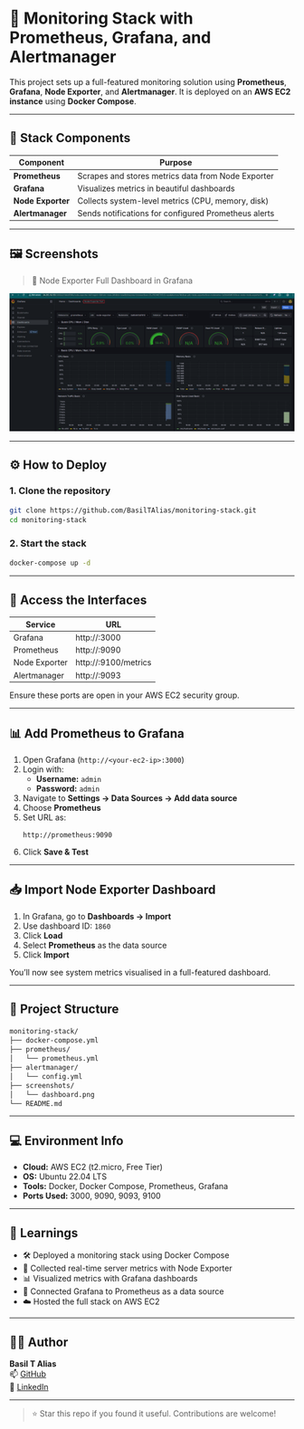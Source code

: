 # 🚀 Monitoring Stack with Prometheus, Grafana, and Alertmanager

This project sets up a full-featured monitoring solution using **Prometheus**, **Grafana**, **Node Exporter**, and **Alertmanager**. It is deployed on an **AWS EC2 instance** using **Docker Compose**.



---

## 🔧 Stack Components

| Component         | Purpose                                                |
|------------------|--------------------------------------------------------|
| **Prometheus**    | Scrapes and stores metrics data from Node Exporter    |
| **Grafana**       | Visualizes metrics in beautiful dashboards            |
| **Node Exporter** | Collects system-level metrics (CPU, memory, disk)     |
| **Alertmanager**  | Sends notifications for configured Prometheus alerts  |

---

## 🖼️ Screenshots

> 📍 Node Exporter Full Dashboard in Grafana


![Node Exporter Dashboard](screenshots/dashboard.png)

---

## ⚙️ How to Deploy

### 1. Clone the repository

```bash
git clone https://github.com/BasilTAlias/monitoring-stack.git
cd monitoring-stack
```

### 2. Start the stack

```bash
docker-compose up -d
```

---

## 🔗 Access the Interfaces

| Service          | URL                                 |
|------------------|--------------------------------------|
| Grafana          | http://<your-ec2-ip>:3000            |
| Prometheus       | http://<your-ec2-ip>:9090            |
| Node Exporter    | http://<your-ec2-ip>:9100/metrics    |
| Alertmanager     | http://<your-ec2-ip>:9093            |

Ensure these ports are open in your AWS EC2 security group.

---

## 📊 Add Prometheus to Grafana

1. Open Grafana (`http://<your-ec2-ip>:3000`)
2. Login with:
   - **Username:** `admin`
   - **Password:** `admin`
3. Navigate to **Settings → Data Sources → Add data source**
4. Choose **Prometheus**
5. Set URL as:
   ```
   http://prometheus:9090
   ```
6. Click **Save & Test**

---

## 📥 Import Node Exporter Dashboard

1. In Grafana, go to **Dashboards → Import**
2. Use dashboard ID: `1860`
3. Click **Load**
4. Select **Prometheus** as the data source
5. Click **Import**

You’ll now see system metrics visualised in a full-featured dashboard.

---

## 📁 Project Structure

```
monitoring-stack/
├── docker-compose.yml
├── prometheus/
│   └── prometheus.yml
├── alertmanager/
│   └── config.yml
├── screenshots/
│   └── dashboard.png
└── README.md
```

---

## 💻 Environment Info

- **Cloud:** AWS EC2 (t2.micro, Free Tier)
- **OS:** Ubuntu 22.04 LTS
- **Tools:** Docker, Docker Compose, Prometheus, Grafana
- **Ports Used:** 3000, 9090, 9093, 9100

---

## 🧠 Learnings

- 🛠️ Deployed a monitoring stack using Docker Compose
- 📡 Collected real-time server metrics with Node Exporter
- 📊 Visualized metrics with Grafana dashboards
- 🧩 Connected Grafana to Prometheus as a data source
- ☁️ Hosted the full stack on AWS EC2

---


## 🙋‍♂️ Author

**Basil T Alias**  
📫 [GitHub](https://github.com/BasilTAlias)  
🔗 [LinkedIn](https://www.linkedin.com/in/basil-t-alias)

---

> ⭐ Star this repo if you found it useful. Contributions are welcome!
